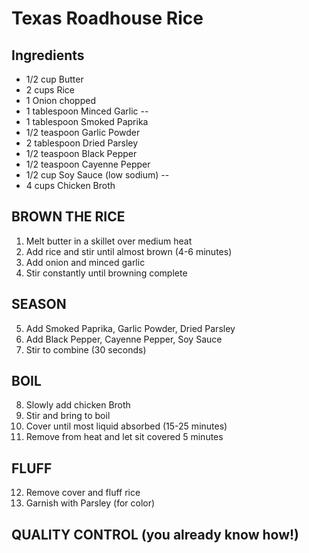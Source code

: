 # Texas Roadhouse Rice

## Ingredients

- 1/2 cup Butter
- 2 cups Rice
- 1 Onion chopped
- 1 tablespoon Minced Garlic
--
- 1 tablespoon Smoked Paprika
- 1/2 teaspoon Garlic Powder
- 2 tablespoon Dried Parsley
- 1/2 teaspoon Black Pepper
- 1/2 teaspoon Cayenne Pepper
- 1/2 cup Soy Sauce (low sodium)
--
- 4 cups Chicken Broth

## BROWN THE RICE

1) Melt butter in a skillet over medium heat
2) Add rice and stir until almost brown (4-6 minutes)
3) Add onion and minced garlic
4) Stir constantly until browning complete

## SEASON

5) Add Smoked Paprika, Garlic Powder, Dried Parsley
6) Add Black Pepper, Cayenne Pepper, Soy Sauce
7) Stir to combine (30 seconds)

## BOIL

8) Slowly add chicken Broth
9) Stir and bring to boil
10) Cover until most liquid absorbed (15-25 minutes)
11) Remove from heat and let sit covered 5 minutes

## FLUFF

12) Remove cover and fluff rice
13) Garnish with Parsley (for color)

## QUALITY CONTROL (you already know how!)